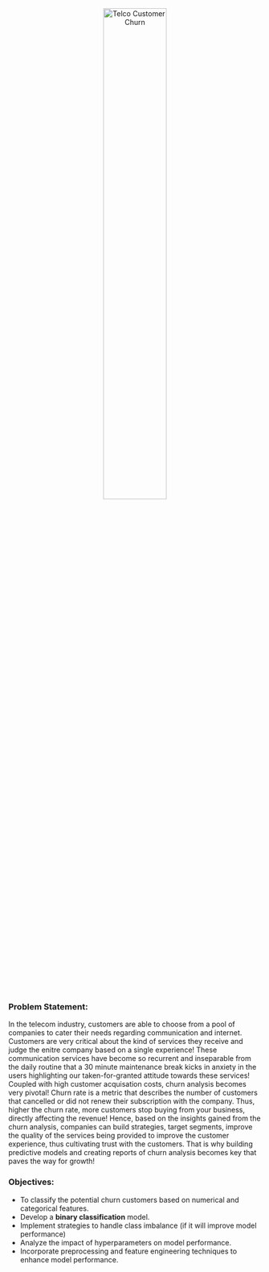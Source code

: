 <center>
    <img src="https://usercontent.one/wp/www.alltopeverything.com/wp-content/uploads/2021/08/telecommunications-3840285_1280.jpg?media=1659724391" alt="Telco Customer Churn" width="50%">
</center>

### **Problem Statement:**

In the telecom industry, customers are able to choose from a pool of companies to cater their needs regarding communication and internet. Customers are very critical about the kind of services they receive and judge the enitre company based on a single experience! These communication services have become so recurrent and inseparable from the daily routine that a 30 minute maintenance break kicks in anxiety in the users highlighting our taken-for-granted attitude towards these services! Coupled with high customer acquisation costs, churn analysis becomes very pivotal! Churn rate is a metric that describes the number of customers that cancelled or did not renew their subscription with the company. Thus, higher the churn rate, more customers stop buying from your business, directly affecting the revenue! Hence, based on the insights gained from the churn analysis, companies can build strategies, target segments, improve the quality of the services being provided to improve the customer experience, thus cultivating trust with the customers. That is why building predictive models and creating reports of churn analysis becomes key that paves the way for growth!

### **Objectives:**
- To classify the potential churn customers based on numerical and categorical features.
- Develop a **binary classification** model.
- Implement strategies to handle class imbalance (if it will improve model performance)
- Analyze the impact of hyperparameters on model performance.
- Incorporate preprocessing and feature engineering techniques to enhance model performance.


